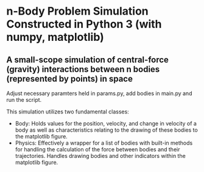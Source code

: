 # n-Body Problem Simulation Constructed in Python 3 (with numpy, matplotlib)

## A small-scope simulation of central-force (gravity) interactions between n bodies (represented by points) in space

Adjust necessary paramters held in params.py, add bodies in main.py and run the script.

This simulation utilizes two fundamental classes:

* Body: Holds values for the position, velocity, and change in velocity of a body as well as characteristics relating to the drawing of these bodies to the matplotlib figure.
* Physics: Effectively a wrapper for a list of bodies with built-in methods for handling the calculation of the force between bodies and their trajectories. Handles drawing bodies and other indicators within the matplotlib figure.